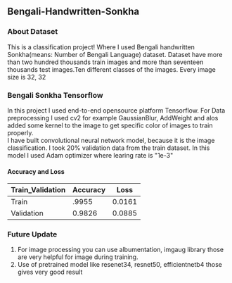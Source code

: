  ## Bengali-Handwritten-Sonkha
 
 ### About Dataset
 This is a classification project! Where I used Bengali handwritten Sonkha(means: Number of Bengali Language) dataset. Dataset have more than two hundred thousands 
 train images and more than seventeen thousands test images.Ten different classes of the images. Every image size is 32, 32 
 
 ### Bengali Sonkha Tensorflow
 In this project I used end-to-end opensource platform Tensorflow. For Data preprocessing I used cv2 for example GaussianBlur, AddWeight and alos added some kernel           to the image to get specific color of images to train properly.                                                                                                      
 I have built convolutional neural network model, because it is the image classification. I took 20% validation data from the train dataset. In this model I used Adam optimizer where learing rate is "1e-3"
 
 #### Accuracy and Loss
 | Train_Validation | Accuracy | Loss |
 | --- | --- | --- |
 | Train | .9955 | 0.0161 |
 | Validation | 0.9826 | 0.0885 |
 
 
  ### Future Update
  1. For image processing you can use albumentation, imgaug library those are very helpful for image during training. 
  1. Use of pretrained model like resenet34, resnet50, efficientnetb4 those gives very good result 
  
  
  
  
  
  
